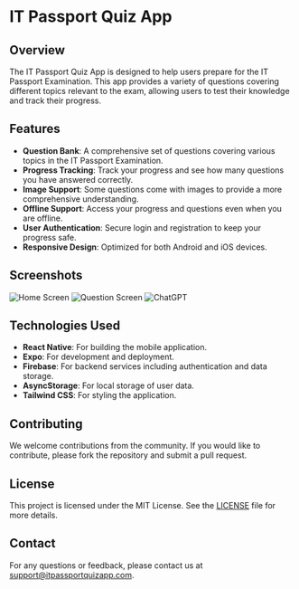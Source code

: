 # IT Passport Quiz App

## Overview

The IT Passport Quiz App is designed to help users prepare for the IT Passport Examination. This app provides a variety of questions covering different topics relevant to the exam, allowing users to test their knowledge and track their progress.

## Features

- **Question Bank**: A comprehensive set of questions covering various topics in the IT Passport Examination.
- **Progress Tracking**: Track your progress and see how many questions you have answered correctly.
- **Image Support**: Some questions come with images to provide a more comprehensive understanding.
- **Offline Support**: Access your progress and questions even when you are offline.
- **User Authentication**: Secure login and registration to keep your progress safe.
- **Responsive Design**: Optimized for both Android and iOS devices.

## Screenshots


![Home Screen](itpass.jpg)
![Question Screen](quiz.jpg)
![ChatGPT](gpt.jpg)

## Technologies Used

- **React Native**: For building the mobile application.
- **Expo**: For development and deployment.
- **Firebase**: For backend services including authentication and data storage.
- **AsyncStorage**: For local storage of user data.
- **Tailwind CSS**: For styling the application.

## Contributing

We welcome contributions from the community. If you would like to contribute, please fork the repository and submit a pull request.

## License

This project is licensed under the MIT License. See the [LICENSE](LICENSE) file for more details.

## Contact

For any questions or feedback, please contact us at support@itpassportquizapp.com.

